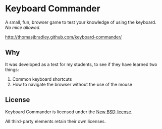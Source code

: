 # Keyboard Commander

A small, fun, browser game to test your knowledge of using the keyboard. *No mice allowed.*

<http://thomasjbradley.github.com/keyboard-commander/>

## Why

It was developed as a test for my students, to see if they have learned two things:

1. Common keyboard shortcuts
2. How to navigate the browser without the use of the mouse

## License

Keyboard Commander is licensed under the [New BSD license](https://github.com/thomasjbradley/keyboard-commander/blob/master/NEW-BSD-LICENSE.txt).

All third-party elements retain their own licenses.
